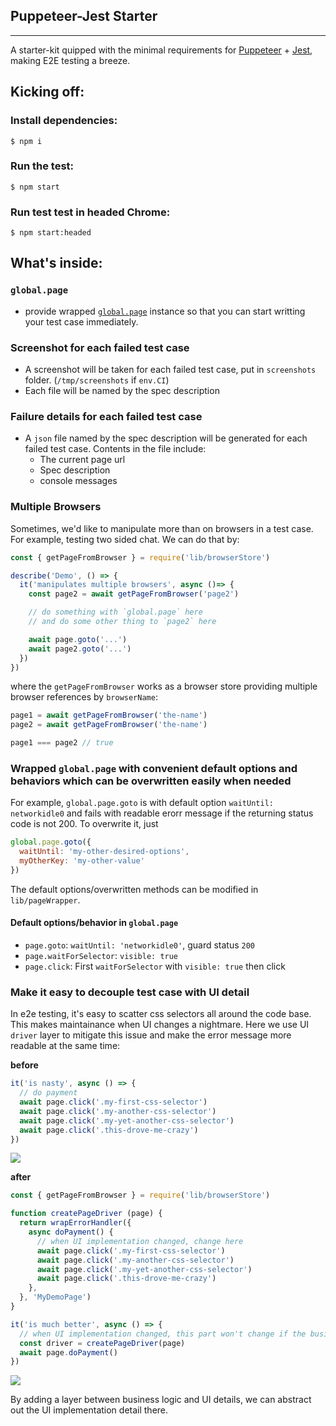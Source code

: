 ## Puppeteer-Jest Starter
-------

A starter-kit quipped with the minimal requirements for [Puppeteer](https://github.com/GoogleChrome/puppeteer) + [Jest](https://jestjs.io/), making E2E testing a breeze.

## Kicking off:

### Install dependencies:

`$ npm i`

### Run the test:

`$ npm start`

### Run test test in headed Chrome:

`$ npm start:headed`

## What's inside:

### `global.page`

- provide wrapped [`global.page`](https://pptr.dev/#?product=Puppeteer&version=v1.20.0&show=api-class-page) instance so that you can start writting your test case immediately.

### Screenshot for each failed test case

- A screenshot will be taken for each failed test case, put in `screenshots` folder. (`/tmp/screenshots` if `env.CI`)
- Each file will be named by the spec description

### Failure details for each failed test case

- A `json` file named by the spec description will be generated for each failed test case. Contents in the file include:
  * The current page url
  * Spec description
  * console messages

### Multiple Browsers

Sometimes, we'd like to manipulate more than on browsers in a test case. For example, testing two sided chat.
We can do that by:

```javascript
const { getPageFromBrowser } = require('lib/browserStore')

describe('Demo', () => {
  it('manipulates multiple browsers', async ()=> {
    const page2 = await getPageFromBrowser('page2')

    // do something with `global.page` here
    // and do some other thing to `page2` here

    await page.goto('...')
    await page2.goto('...')
  })
})
```

where the `getPageFromBrowser` works as a browser store providing multiple browser references by `browserName`:

```javascript
page1 = await getPageFromBrowser('the-name')
page2 = await getPageFromBrowser('the-name')

page1 === page2 // true
```

### Wrapped `global.page` with convenient default options and behaviors which can be overwritten easily when needed

For example, `global.page.goto` is with default option `waitUntil: networkidle0` and fails with readable erorr message if the returning status code is not 200.
To overwrite it, just

```javascript
global.page.goto({
  waitUntil: 'my-other-desired-options',
  myOtherKey: 'my-other-value'
})
```

The default options/overwritten methods can be modified in `lib/pageWrapper`.

#### Default options/behavior in `global.page`

- `page.goto`: `waitUntil: 'networkidle0'`, guard status `200`
- `page.waitForSelector`: `visible: true`
- `page.click`: First `waitForSelector` with `visible: true` then click

### Make it easy to decouple test case with UI detail

In e2e testing, it's easy to scatter css selectors all around the code base. This makes maintainance when UI changes a nightmare.
Here we use UI `driver` layer to mitigate this issue and make the error message more readable at the same time:

**before**

```javascript
it('is nasty', async () => {
  // do payment
  await page.click('.my-first-css-selector')
  await page.click('.my-another-css-selector')
  await page.click('.my-yet-another-css-selector')
  await page.click('.this-drove-me-crazy')
})
```

![](/readme-assest/unreadable-message.png)

**after**

```javascript
const { getPageFromBrowser } = require('lib/browserStore')

function createPageDriver (page) {
  return wrapErrorHandler({
    async doPayment() {
      // when UI implementation changed, change here
      await page.click('.my-first-css-selector')
      await page.click('.my-another-css-selector')
      await page.click('.my-yet-another-css-selector')
      await page.click('.this-drove-me-crazy')
    },
  }, 'MyDemoPage')
}

it('is much better', async () => {
  // when UI implementation changed, this part won't change if the business logic remains the same
  const driver = createPageDriver(page)
  await page.doPayment()
})
```

![](/readme-assest/proper-message.png)

By adding a layer between business logic and UI details, we can abstract out the UI implementation detail there.
